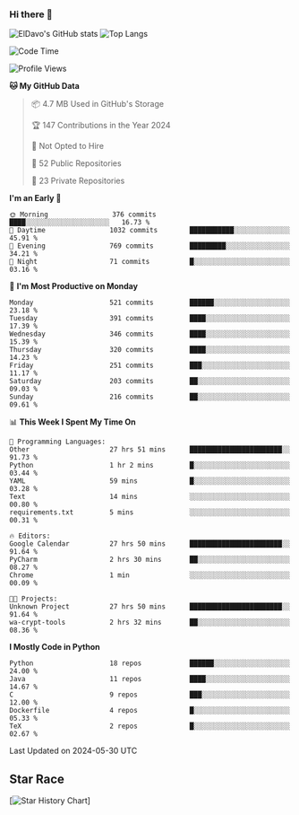 ### Hi there 👋
![ElDavo's GitHub stats](https://github-readme-stats.vercel.app/api?username=ElDavoo&show_icons=true&theme=chartreuse-dark)
![Top Langs](https://github-readme-stats.vercel.app/api/top-langs/?username=ElDavoo&theme=chartreuse-dark&layout=compact)

<!--START_SECTION:waka-->
![Code Time](http://img.shields.io/badge/Code%20Time-1%2C399%20hrs%2018%20mins-blue)

![Profile Views](http://img.shields.io/badge/Profile%20Views-20-blue)

**🐱 My GitHub Data** 

> 📦 4.7 MB Used in GitHub's Storage 
 > 
> 🏆 147 Contributions in the Year 2024
 > 
> 🚫 Not Opted to Hire
 > 
> 📜 52 Public Repositories 
 > 
> 🔑 23 Private Repositories 
 > 
**I'm an Early 🐤** 

```text
🌞 Morning                376 commits         ████░░░░░░░░░░░░░░░░░░░░░   16.73 % 
🌆 Daytime                1032 commits        ███████████░░░░░░░░░░░░░░   45.91 % 
🌃 Evening                769 commits         █████████░░░░░░░░░░░░░░░░   34.21 % 
🌙 Night                  71 commits          █░░░░░░░░░░░░░░░░░░░░░░░░   03.16 % 
```
📅 **I'm Most Productive on Monday** 

```text
Monday                   521 commits         ██████░░░░░░░░░░░░░░░░░░░   23.18 % 
Tuesday                  391 commits         ████░░░░░░░░░░░░░░░░░░░░░   17.39 % 
Wednesday                346 commits         ████░░░░░░░░░░░░░░░░░░░░░   15.39 % 
Thursday                 320 commits         ████░░░░░░░░░░░░░░░░░░░░░   14.23 % 
Friday                   251 commits         ███░░░░░░░░░░░░░░░░░░░░░░   11.17 % 
Saturday                 203 commits         ██░░░░░░░░░░░░░░░░░░░░░░░   09.03 % 
Sunday                   216 commits         ██░░░░░░░░░░░░░░░░░░░░░░░   09.61 % 
```


📊 **This Week I Spent My Time On** 

```text
💬 Programming Languages: 
Other                    27 hrs 51 mins      ███████████████████████░░   91.73 % 
Python                   1 hr 2 mins         █░░░░░░░░░░░░░░░░░░░░░░░░   03.44 % 
YAML                     59 mins             █░░░░░░░░░░░░░░░░░░░░░░░░   03.28 % 
Text                     14 mins             ░░░░░░░░░░░░░░░░░░░░░░░░░   00.80 % 
requirements.txt         5 mins              ░░░░░░░░░░░░░░░░░░░░░░░░░   00.31 % 

🔥 Editors: 
Google Calendar          27 hrs 50 mins      ███████████████████████░░   91.64 % 
PyCharm                  2 hrs 30 mins       ██░░░░░░░░░░░░░░░░░░░░░░░   08.27 % 
Chrome                   1 min               ░░░░░░░░░░░░░░░░░░░░░░░░░   00.09 % 

🐱‍💻 Projects: 
Unknown Project          27 hrs 50 mins      ███████████████████████░░   91.64 % 
wa-crypt-tools           2 hrs 32 mins       ██░░░░░░░░░░░░░░░░░░░░░░░   08.36 % 
```

**I Mostly Code in Python** 

```text
Python                   18 repos            ██████░░░░░░░░░░░░░░░░░░░   24.00 % 
Java                     11 repos            ████░░░░░░░░░░░░░░░░░░░░░   14.67 % 
C                        9 repos             ███░░░░░░░░░░░░░░░░░░░░░░   12.00 % 
Dockerfile               4 repos             █░░░░░░░░░░░░░░░░░░░░░░░░   05.33 % 
TeX                      2 repos             █░░░░░░░░░░░░░░░░░░░░░░░░   02.67 % 
```




 Last Updated on 2024-05-30 UTC
<!--END_SECTION:waka-->

## Star Race

[![Star History Chart](https://api.star-history.com/svg?repos=ElDavoo/WhatsApp-Crypt14-Crypt15-Decrypter,ElDavoo/TuringOS,EliteAndroidApps/WhatsApp-Crypt12-Decrypter,KnugiHK/Whatsapp-Chat-Exporter&type=Date)]
